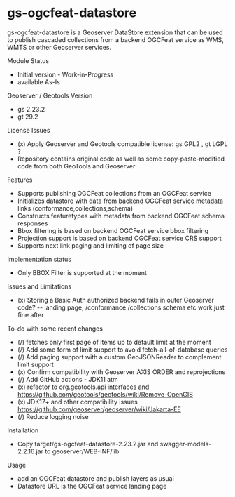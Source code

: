 

gs-ogcfeat-datastore
=================

gs-ogcfeat-datastore is a Geoserver DataStore extension that can be used to publish cascaded collections from a backend OGCFeat service 
as WMS, WMTS or other Geoserver services.

Module Status
- Initial version - Work-in-Progress
- available As-Is 

Geoserver / Geotools Version 
- gs 2.23.2
- gt 29.2

License Issues
- (x) Apply Geoserver and Geotools compatible license: gs GPL2 , gt LGPL ?
- Repository contains  original code as well as some copy-paste-modified code from both GeoTools and Geoserver

Features
- Supports publishing OGCFeat collections from an OGCFeat service
- Initializes datastore with data from backend OGCFeat service metadata links (conformance,collections,schema)
- Constructs featuretypes with metadata from backend OGCFeat schema responses
- Bbox filtering is based on backend OGCFeat service bbox filtering 
- Projection support is based on backend OGCFeat service CRS support
- Supports next link paging and limiting of page size

Implementation status
- Only BBOX Filter is supported at the moment

Issues and Limitations
- (x) Storing a Basic Auth authorized backend fails in outer Geoserver code?
-- landing page, /conformance /collections schema etc work just fine after

To-do with some recent changes
- (/) fetches only first page of items up to default limit at the moment
- (/) Add some form of limit support to avoid fetch-all-of-database queries
- (/) Add paging support with a custom GeoJSONReader to complement limit  support
- (x) Confirm compatibility with Geoserver AXIS ORDER and reprojections
- (/) Add GitHub actions - JDK11 atm
- (x) refactor to org.geotools.api interfaces and https://github.com/geotools/geotools/wiki/Remove-OpenGIS 
- (x) JDK17+ and other compatibility issues https://github.com/geoserver/geoserver/wiki/Jakarta-EE
- (/) Reduce logging noise

Installation 
- Copy target/gs-ogcfeat-datastore-2.23.2.jar and swagger-models-2.2.16.jar to geoserver/WEB-INF/lib 

Usage
- add an OGCFeat datastore and publish layers as usual
- Datastore URL is the OGCFeat service landing page 

